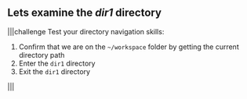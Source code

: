 ## Lets examine the _dir1_ directory

|||challenge
Test your directory navigation skills:

1. Confirm that we are on the `~/workspace` folder by getting the current directory path
2. Enter the `dir1` directory
3. Exit the `dir1` directory

|||